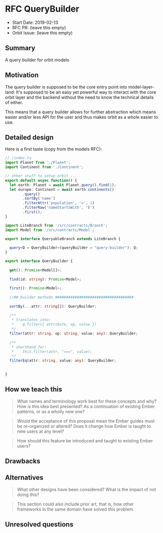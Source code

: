 # RFC QueryBuilder

- Start Date: 2019-02-13
- RFC PR: (leave this empty)
- Orbit Issue: (leave this empty)

## Summary
A query builder for orbit models

## Motivation
The query builder is supposed to be the core entry point into model-layer-land: It's supposed to be an easy yet powerful way to interact with the core orbit layer and the backend without the need to know the technical details of either.

This means that a query builder allows for further abstraction which means easier and/or less API for the user and thus makes orbit as a whole easier to use.

## Detailed design

Here is a first taste (copy from the models RFC):
```typescript
// /index.ts
import Planet from './Planet';
import Continent from './Continent';

// other stuff to setup orbit ...
export default async function() {
  let earth: Planet = await Planet.query().find(1);
  let europe: Continent = await earth.continents()
        .query()
        .sortBy('name')
        .filterAttr('population', '>', 1)
        .filterRaw('nameStartsWith', 'E')
        .first();
}

```


```typescript
import LiteBranch from '/src/contracts/Branch';
import Model from '/src/contracts/Model';

export interface QueryableBranch extends LiteBranch {
  
  query<Q = QueryBuilder>(queryBuilder = "query-builder"): Q;
}

export interface QueryBuilder {
  
  get(): Promise<Model[]>;
  
  find(id: string): Promise<Model>;
  
  first(): Promise<Model>;
  
  //## builder methods ####################################
  
  sortBy(...attr: string[]): QueryBuilder;
  
  /**
   * translates into: 
   *    q.filter({ attribute, op, value })
   */
  filter(attr: string, op: string, value: any): QueryBuilder;
  
  /**
   * shorthand for:
   *    this.filter(attr, "===", value);
   */
  filterEq(attr: string, value: any): QueryBuilder;
  
  
}

```








## How we teach this

> What names and terminology work best for these concepts and why? How is this
idea best presented? As a continuation of existing Ember patterns, or as a
wholly new one?

> Would the acceptance of this proposal mean the Ember guides must be
re-organized or altered? Does it change how Ember is taught to new users
at any level?

> How should this feature be introduced and taught to existing Ember
users?


## Drawbacks


## Alternatives

> What other designs have been considered? What is the impact of not doing this?

> This section could also include prior art, that is, how other frameworks in the same domain have solved this problem.

## Unresolved questions

